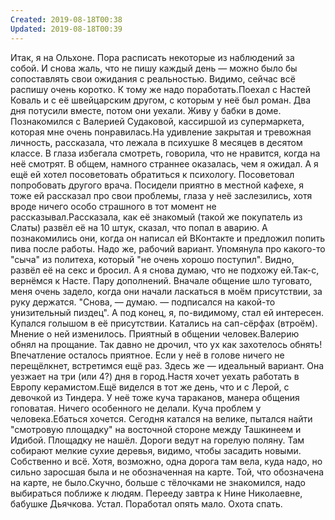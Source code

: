 ```yaml
---
Created: 2019-08-18T00:38
Updated: 2019-08-18T00:39
---
```

Итак, я на Ольхоне. Пора расписать некоторые из наблюдений за собой. И снова жаль, что не пишу каждый день — можно было бы сопоставлять свои ожидания с реальностью. Видимо, сейчас всё распишу очень коротко. К тому же надо поработать.Поехал с Настей Коваль и с её швейцарским другом, с которым у неё был роман. Два дня потусили вместе, потом они уехали. Живу у бабки в доме. Познакомился с Валерией Судаковой, кассиршой из супермаркета, которая мне очень понравилась.На удивление закрытая и тревожная личность, рассказала, что лежала в психушке 8 месяцев в десятом классе. В глаза избегала смотреть, говорила, что не нравится, когда на неё смотрят. В общем, намного страннее оказалась, чем я ожидал. А я ещё ей хотел посоветовать обратиться к психологу. Посоветовал попробовать другого врача. Посидели приятно в местной кафехе, я тоже ей рассказал про свои проблемы, глаза у неё заслезились, хотя вроде ничего особо страшного в тот момент не рассказывал.Рассказала, как её знакомый (такой же покупатель из Слаты) развёл её на 10 штук, сказал, что попал в аварию. А познакомились они, когда он написал ей ВКонтакте и предложил попить пива после работы. Надо же, рабочий вариант. Упомянула про какого-то "сыча" из политеха, который "не очень хорошо поступил". Видно, развёл её на секс и бросил. А я снова думаю, что не подхожу ей.Так-с, вернёмся к Насте. Пару дополнений. Вначале общение шло туговато, меня очень задело, когда они начали ласкаться в моём присутствии, за руку держатся. "Снова, — думаю. — подписался на какой-то унизительный пиздец". А под конец, я, по-видимому, стал ей интересен. Купался голышом в её присутствии. Катались на сап-сёрфах (втроём). Мнение о ней изменилось. Приятный в общении человек.Валерию обнял на прощание. Так давно не дрочил, что ух как захотелось обнять! Впечатление осталось приятное. Если у неё в голове ничего не перещёлкнет, встретимся ещё раз. Здесь же — идеальный вариант. Она уезжает на три (или 4?) дня в город.Настя хочет уехать работать в Европу керамистом.Ещё виделся в тот же день, что и с Лерой, с девочкой из Тиндера. У неё тоже куча тараканов, манера общения гоповатая. Ничего особенного не делали. Куча проблем у человека.Ебаться хочется. Сегодня катался на велике, пытался найти "смотровую площадку" на восточной стороне между Ташкинеем и Идибой. Площадку не нашёл. Дороги ведут на горелую поляну. Там собирают мелкие сухие деревья, видимо, чтобы засадить новыми. Собственно и всё. Хотя, возможно, одна дорога там вела, куда надо, но сильно заросшая была и не обозначенная на карте. Той, что обозначена на карте, не было.Скучно, больше с тёлочками не знакомился, надо выбираться поближе к людям. Перееду завтра к Нине Николаевне, бабушке Дьячкова.
Устал. Поработал опять мало. Охота спать.
